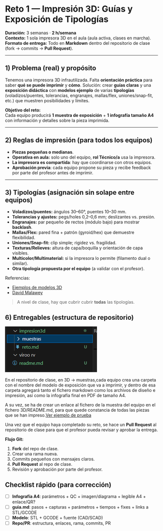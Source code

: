 # Reto 1 — Impresión 3D: Guías y Exposición de Tipologías

**Duración:** 3 semanas · **2 h/semana**  
**Contexto:** 1 sola impresora 3D en el aula (aula activa, clases en marcha).  
**Formato de entrega:** Todo en **Markdown** dentro del repositorio de clase (fork → commits → **Pull Request**).

---

## 1) Problema (real) y propósito
Tenemos una impresora 3D infrautilizada. Falta **orientación práctica** para saber **qué se puede imprimir** y **cómo**. Solución: crear **guías claras** y una **exposición didáctica** con **modelos ejemplo** de varias **tipologías** (voladizos/puentes, tolerancias, engranajes, mallas/flex, uniones/snap-fit, etc.) que muestren posibilidades y límites.

**Objetivo del reto:**  
Cada equipo producirá **1 muestra de exposición** + **1 infografía tamaño A4** con información y detalles sobre la pieza imprimida.

---

## 2) Reglas de impresión (para todos los equipos)
- **Piezas pequeñas o medianas**.    
- **Operativa en aula:** solo uno del equipo, **rol Técnico/a** usa la impresora.
- **La impresora es compartida**: hay que coordinarse con otros equipos.
- **Aprobación previa**: cada equipo propone su pieza y recibe feedback por parte del profesor antes de imprimir.

---

## 3) Tipologías (asignación sin solape entre equipos)
- **Voladizos/puentes:** ángulos 30–60°, puentes 10–30 mm.  
- **Tolerancias y ajustes:** pegs/holes 0,2–0,6 mm; deslizantes vs. presión.  
- **Engranajes:** par pequeño de rectos (módulo bajo) para mostrar **backlash**.  
- **Mallas/Flex:** pared fina + patrón (gyroid/hex) que demuestre flexibilidad.  
- **Uniones/Snap-fit:** clip simple; rigidez vs. fragilidad.  
- **Texturas/Relieves:** altura de capa/boquilla y orientación de capa visibles.
- **Multicolor/Multimaterial:** si la impresora lo permite (filamento dual o similar).
- **Otra tipología propuesta por el equipo** (a validar con el profesor).

Referencias:

- [Ejemplos de modelos 3D](https://www.thingiverse.com/)
- [David Malawey](https://www.youtube.com/@davidmalawey)

> A nivel de clase, hay que cubrir cubrir **todas** las tipologías.


## 6) Entregables (estructura de repositorio)

![alt text](images/image.png)

En el repositorio de clase, en 3D → muestras,cada equipo crea una carpeta con el nombre del modelo de exposición que va a imprimir, y dentro de esa carpeta agregará tanto el fichero markdown como los archivos de diseño e impresión, así como la infografía final en PDF de tamaño A4.

A su vez, se ha de crear un enlace al fichero de la muestra del equipo en el fichero 3D/README.md, para que quede constancia de todas las piezas que se han impreso.[Ver ejemplo de prueba](muestras/catalogo.md)

Una vez que el equipo haya completado su reto, se hace un **Pull Request** al repositorio de clase para que el profesor pueda revisar y aprobar la entrega.

**Flujo Git:**
1) **Fork** del repo de clase.  
2) Crear una rama nueva.
3) Commits pequeños con mensajes claros.  
4) **Pull Request** al repo de clase.
5) Revisión y aprobación por parte del profesor.



## Checklist rápido (para corrección)

- [ ] **Infografía A4**: parámetros + QC + imagen/diagrama + legible A4 + enlace/QR? 
- [ ] **guia.md**: pasos + capturas + parámetros + tiempos + fixes + links a STL/GCODE  
- [ ] **Modelo**: STL + GCODE + fuente (CAD/SCAD)
- [ ] **Repo/PR**: estructura, enlaces, rama, commits, PR
